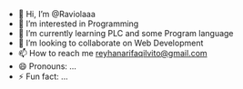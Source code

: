 - 👋 Hi, I’m @Raviolaaa
- 👀 I’m interested in Programming
- 🌱 I’m currently learning PLC and some Program language
- 💞️ I’m looking to collaborate on Web Development
- 📫 How to reach me reyhanarifaqilvito@gmail.com
- 😄 Pronouns: ...
- ⚡ Fun fact: ...

<!---
Raviolaaa/Raviolaaa is a ✨ special ✨ repository because its `README.md` (this file) appears on your GitHub profile.
You can click the Preview link to take a look at your changes.
--->
